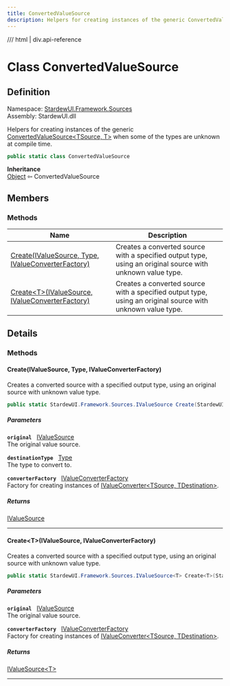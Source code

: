 ```yaml
---
title: ConvertedValueSource
description: Helpers for creating instances of the generic ConvertedValueSource&lt;TSource, T&gt; when some of the types are unknown at compile time.
---
```


<link rel="stylesheet" href="/StardewUI/stylesheets/reference.css" />

/// html | div.api-reference

# Class ConvertedValueSource

## Definition

<div class="api-definition" markdown>

Namespace: [StardewUI.Framework.Sources](index.md)  
Assembly: StardewUI.dll  

</div>

Helpers for creating instances of the generic [ConvertedValueSource&lt;TSource, T&gt;](convertedvaluesource-2.md) when some of the types are unknown at compile time.

```cs
public static class ConvertedValueSource
```

**Inheritance**  
[Object](https://learn.microsoft.com/en-us/dotnet/api/system.object) ⇦ ConvertedValueSource

## Members

### Methods

 | Name | Description |
| --- | --- |
| [Create(IValueSource, Type, IValueConverterFactory)](#createivaluesource-type-ivalueconverterfactory) | Creates a converted source with a specified output type, using an original source with unknown value type. | 
| [Create&lt;T&gt;(IValueSource, IValueConverterFactory)](#createtivaluesource-ivalueconverterfactory) | Creates a converted source with a specified output type, using an original source with unknown value type. | 

## Details

### Methods

#### Create(IValueSource, Type, IValueConverterFactory)

Creates a converted source with a specified output type, using an original source with unknown value type.

```cs
public static StardewUI.Framework.Sources.IValueSource Create(StardewUI.Framework.Sources.IValueSource original, System.Type destinationType, StardewUI.Framework.Converters.IValueConverterFactory converterFactory);
```

##### Parameters

**`original`** &nbsp; [IValueSource](ivaluesource.md)  
The original value source.

**`destinationType`** &nbsp; [Type](https://learn.microsoft.com/en-us/dotnet/api/system.type)  
The type to convert to.

**`converterFactory`** &nbsp; [IValueConverterFactory](../converters/ivalueconverterfactory.md)  
Factory for creating instances of [IValueConverter&lt;TSource, TDestination&gt;](../converters/ivalueconverter-2.md).

##### Returns

[IValueSource](ivaluesource.md)

-----

#### Create&lt;T&gt;(IValueSource, IValueConverterFactory)

Creates a converted source with a specified output type, using an original source with unknown value type.

```cs
public static StardewUI.Framework.Sources.IValueSource<T> Create<T>(StardewUI.Framework.Sources.IValueSource original, StardewUI.Framework.Converters.IValueConverterFactory converterFactory);
```

##### Parameters

**`original`** &nbsp; [IValueSource](ivaluesource.md)  
The original value source.

**`converterFactory`** &nbsp; [IValueConverterFactory](../converters/ivalueconverterfactory.md)  
Factory for creating instances of [IValueConverter&lt;TSource, TDestination&gt;](../converters/ivalueconverter-2.md).

##### Returns

[IValueSource&lt;T&gt;](ivaluesource-1.md)

-----

